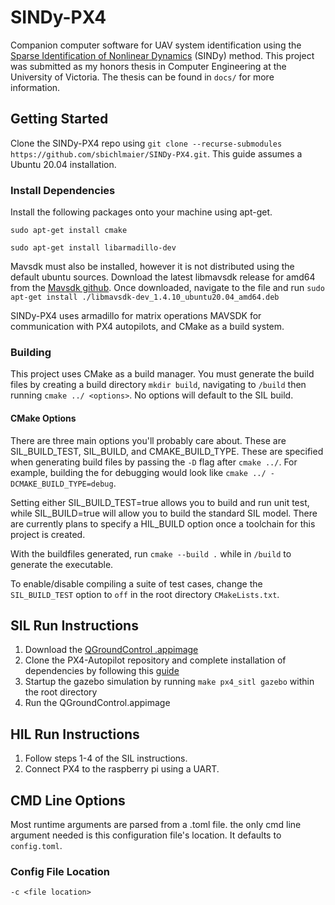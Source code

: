 # SINDy-PX4
Companion computer software for UAV system identification using the [Sparse Identification of Nonlinear Dynamics](https://www.pnas.org/doi/10.1073/pnas.1517384113) (SINDy) method. This project was submitted as my honors thesis in Computer Engineering at the University of Victoria. The thesis can be found in `docs/` for more information.

## Getting Started
Clone the SINDy-PX4 repo using `git clone --recurse-submodules https://github.com/sbichlmaier/SINDy-PX4.git`. This guide assumes a Ubuntu 20.04 installation.

### Install Dependencies
Install the following packages onto your machine using apt-get.

`sudo apt-get install cmake`

`sudo apt-get install libarmadillo-dev`

Mavsdk must also be installed, however it is not distributed using the default ubuntu sources. Download the latest libmavsdk release for amd64 from the [Mavsdk github](https://github.com/mavlink/MAVSDK/releases). Once downloaded, navigate to the file and run
`sudo apt-get install ./libmavsdk-dev_1.4.10_ubuntu20.04_amd64.deb`

SINDy-PX4 uses armadillo for matrix operations MAVSDK for communication with PX4 autopilots, and CMake as a build system.

### Building
This project uses CMake as a build manager. You must generate the build files by creating a build directory `mkdir build`, navigating to `/build` then running `cmake ../ <options>`. No options will default to the SIL build.

#### CMake Options
There are three main options you'll probably care about. These are SIL_BUILD_TEST, SIL_BUILD, and CMAKE_BUILD_TYPE. These are specified when generating build files by passing the `-D` flag after `cmake ../`. For example, building the for debugging would look like `cmake ../ -DCMAKE_BUILD_TYPE=debug`. 

Setting either SIL_BUILD_TEST=true allows you to build and run unit test, while SIL_BUILD=true will allow you to build the standard SIL model. There are currently plans to specify a HIL_BUILD option once a toolchain for this project is created. 

With the buildfiles generated, run `cmake --build .` while in `/build` to generate the executable.

To enable/disable compiling a suite of test cases, change the `SIL_BUILD_TEST` option to `off` in the root directory `CMakeLists.txt`.

## SIL Run Instructions
1. Download the [QGroundControl .appimage](http://qgroundcontrol.com/downloads/)
2. Clone the PX4-Autopilot repository and complete installation of dependencies by following this [guide](https://dev.px4.io/v1.10_noredirect/en/simulation/gazebo.html)
3. Startup the gazebo simulation by running `make px4_sitl gazebo` within the root directory
4. Run the QGroundControl.appimage

## HIL Run Instructions
1. Follow steps 1-4 of the SIL instructions.
2. Connect PX4 to the raspberry pi using a UART.

## CMD Line Options
Most runtime arguments are parsed from a .toml file. the only cmd line argument needed is this configuration file's location. It defaults to `config.toml`.

### Config File Location
`-c <file location>`


